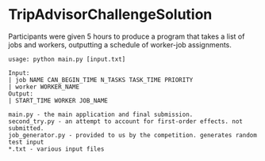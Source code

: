 # TripAdvisorChallengeSolution
Participants were given 5 hours to produce a program that takes a list of jobs and workers, outputting a schedule of worker-job assignments.
```
usage: python main.py [input.txt]

Input:
| job NAME CAN_BEGIN_TIME N_TASKS TASK_TIME PRIORITY
| worker WORKER_NAME
Output:
| START_TIME WORKER JOB_NAME

main.py - the main application and final submission.
second_try.py - an attempt to account for first-order effects. not submitted.
job_generator.py - provided to us by the competition. generates random test input
*.txt - various input files
```

